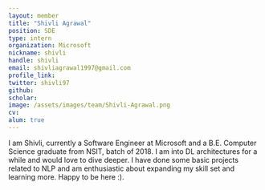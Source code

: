 ```yaml
---
layout: member
title: "Shivli Agrawal"
position: SDE
type: intern
organization: Microsoft
nickname: shivli
handle: shivli
email: shivliagrawal1997@gmail.com
profile_link: 
twitter: shivli97
github: 
scholar: 
image: /assets/images/team/Shivli-Agrawal.png
cv: 
alum: true
---
```

I am Shivli, currently a Software Engineer at Microsoft and a B.E. Computer Science graduate from NSIT, batch of 2018. I am into DL architectures for a while and would love to dive deeper. I have done some basic projects related to NLP and am enthusiastic about expanding my skill set and learning more. Happy to be here :). 
